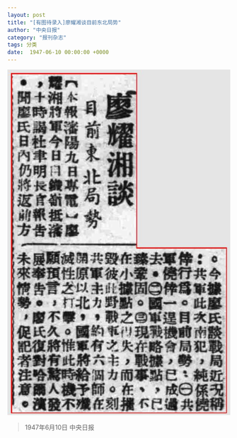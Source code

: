 ```yaml
---
layout: post
title: "[有图待录入]廖耀湘谈目前东北局势"
author: "中央日报"
category: "报刊杂志"
tags: 分类
date:  1947-06-10 00:00:00 +0000
---
```


![廖耀湘谈目前东北局势](../assets/images/newspapers/廖耀湘谈目前东北局势.png)


> *<!-- 图源：佚名 -->*


> 1947年6月10日 中央日报
